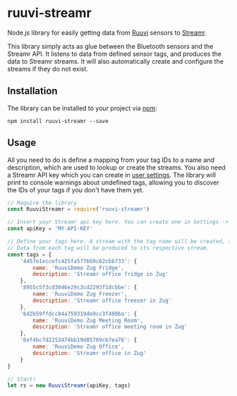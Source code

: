 # ruuvi-streamr

Node.js library for easily getting data from [Ruuvi](https://tag.ruuvi.com) sensors to [Streamr](https://www.streamr.com).

This library simply acts as glue between the Bluetooth sensors and the Streamr API. It listens to data from defined sensor tags, and produces the data to Streamr streams. It will also automatically create and configure the streams if they do not exist.

## Installation

The library can be installed to your project via [npm](https://www.npmjs.com/package/ruuvi-streamr):

`npm install ruuvi-streamr --save`

## Usage

All you need to do is define a mapping from your tag IDs to a name and description, which are used to lookup or create the streams. You also need a Streamr API key which you can create in [user settings](https://www.streamr.com/profile/edit). The library will print to console warnings about undefined tags, allowing you to discover the IDs of your tags if you don't have them yet.

```javascript
// Require the library
const RuuviStreamr = require('ruuvi-streamr')

// Insert your Streamr api key here. You can create one in Settings -> Profile
const apiKey = 'MY-API-KEY'

// Define your tags here. A stream with the tag name will be created, if it does not exist.
// Data from each tag will be produced to its respective stream.
const tags = {
	'4457e1eccefc425fa577669c62cbb733': {
		name: 'RuuviDemo Zug Fridge',
		description: 'Streamr office fridge in Zug'
	},
	'8955c5f3cd3046e29c3cd2293f1dcbbe': {
		name: 'RuuviDemo Zug Freezer',
		description: 'Streamr office freezer in Zug'
	},
	'6d2b59ffdcc84a759319de9cc3f4086a': {
		name: 'RuuviDemo Zug Meeting Room',
		description: 'Streamr office meeting room in Zug'
	},
	'6ef4bc7d2253474bb19d05769cb7ea76': {
		name: 'RuuviDemo Zug Office',
		description: 'Streamr office in Zug'
	}
}

// Start!
let rs = new RuuviStreamr(apiKey, tags)
```
